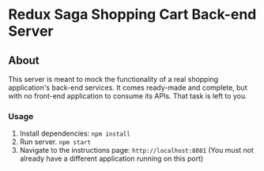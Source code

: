 # Redux Saga Shopping Cart Back-end Server

## About
This server is meant to mock the functionality of a real shopping application's back-end services. It comes ready-made and complete, but with no front-end application to consume its APIs. That task is left to you.


### Usage
1. Install dependencies: `npm install`
2. Run server. `npm start`
3. Navigate to the instructions page: `http://localhost:8081` (You must not already have a different application running on this port)